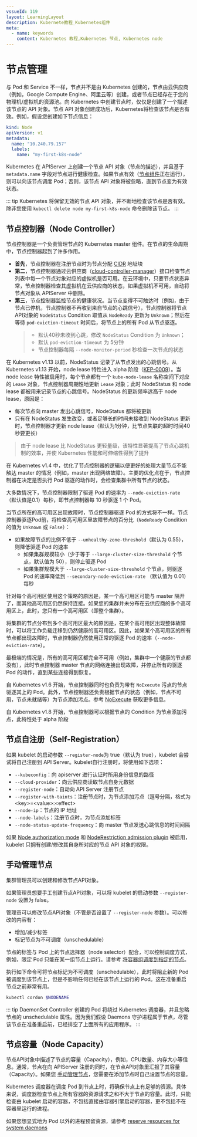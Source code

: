 ```yaml
---
vssueId: 119
layout: LearningLayout
description: Kubernete教程_Kubernetes组件
meta:
  - name: keywords
    content: Kubernetes 教程,Kubernetes 节点, Kubernetes node
---
```


# 节点管理

<AdSenseTitle/>

与 Pod 和 Service 不一样，节点并不是由 Kubernetes 创建的，节点由云供应商（例如，Google Compute Engine、阿里云等）创建，或者节点已经存在于您的物理机/虚拟机的资源池。向 Kubernetes 中创建节点时，仅仅是创建了一个描述该节点的 API 对象。节点 API 对象创建成功后，Kubernetes将检查该节点是否有效。例如，假设您创建如下节点信息：

``` yaml
kind: Node
apiVersion: v1
metadata:
  name: "10.240.79.157"
  labels:
    name: "my-first-k8s-node"
```

Kubernetes 在 APIServer 上创建一个节点 API 对象（节点的描述），并且基于 `metadata.name` 字段对节点进行健康检查。如果节点有效（[节点组件](/learning/k8s-bg/component.html#node-组件)正在运行），则可以向该节点调度 Pod；否则，该节点 API 对象将被忽略，直到节点变为有效状态。

::: tip
Kubernetes 将保留无效的节点 API 对象，并不断地检查该节点是否有效。除非您使用 `kubectl delete node my-first-k8s-node` 命令删除该节点。
:::

## 节点控制器（Node Controller）

节点控制器是一个负责管理节点的 Kubernetes master 组件。在节点的生命周期中，节点控制器起到了许多作用。

* **首先**，节点控制器在注册节点时为节点分配 [CIDR](/glossary/cidr.html) 地址块
* **第二**，节点控制器通过云供应商（[cloud-controller-manager](learning/k8s-bg/component.html#cloud-controller-manager)）接口检查节点列表中每一个节点对象对应的虚拟机是否可用。在云环境中，只要节点状态异常，节点控制器检查其虚拟机在云供应商的状态，如果虚拟机不可用，自动将节点对象从 APIServer 中删除。
* **第三**，节点控制器监控节点的健康状况。当节点变得不可触达时（例如，由于节点已停机，节点控制器不再收到来自节点的心跳信号），节点控制器将节点API对象的 `NodeStatus` Condition 取值从 `NodeReady` 更新为 `Unknown`；然后在等待 `pod-eviction-timeout` 时间后，将节点上的所有 Pod 从节点驱逐。
  > * 默认40秒未收到心跳，修改 `NodeStatus` Condition 为 `Unknown`；
  > * 默认 `pod-eviction-timeout` 为 5分钟
  > * 节点控制器每隔 `--node-monitor-period` 秒检查一次节点的状态

在 Kubernetes v1.13 以前，NodeStatus 记录了从节点发出的心跳信号。从 Kubernetes v1.13 开始，node lease 特性进入 alpha 阶段（[KEP-0009](https://github.com/kubernetes/enhancements/blob/master/keps/sig-node/0009-node-heartbeat.md)）。当 node lease 特性被启用时，每个节点都有一个 `kube-node-lease` 名称空间下对应的 `Lease` 对象，节点控制器周期性地更新 `Lease` 对象；此时 NodeStatus 和 node lease 都被用来记录节点的心跳信号。NodeStatus 的更新频率远高于 node lease，原因是：
* 每次节点向 master 发出心跳信号，NodeStatus 都将被更新
* 只有在 NodeStatus 发生改变，或者足够长的时间未接收到 NodeStatus 更新时，节点控制器才更新 node lease（默认为1分钟，比节点失联的超时时间40秒要更长）

> 由于 node lease 比 NodeStatus 更轻量级，该特性显著提高了节点心跳机制的效率，并使 Kubernetes 性能和可伸缩性得到了提升

在 Kubernetes v1.4 中，优化了节点控制器的逻辑以便更好的处理大量节点不能触达 master 的情况（例如，master 出现网络故障）。主要的优化点在于，节点控制器在决定是否执行 Pod 驱逐的动作时，会检查集群中所有节点的状态。

大多数情况下，节点控制器限制了驱逐 Pod 的速率为 `--node-eviction-rate` （默认值是0.1）每秒，即节点控制器每 10 秒驱逐 1 个 Pod。

当节点所在的高可用区出现故障时，节点控制器驱逐 Pod 的方式将不一样。节点控制器驱逐Pod前，将检查高可用区里故障节点的百分比（`NodeReady` Condition 的值为 `Unknown` 或 `False`）：
* 如果故障节点的比例不低于 `--unhealthy-zone-threshold`（默认为 0.55），则降低驱逐 Pod 的速率
  * 如果集群规模较小（少于等于 `--large-cluster-size-threshold` 个节点，默认值为 50），则停止驱逐 Pod
  * 如果集群规模大于 `--large-cluster-size-threshold` 个节点，则驱逐 Pod 的速率降低到 `--secondary-node-eviction-rate` （默认值为 0.01）每秒

针对每个高可用区使用这个策略的原因是，某一个高可用区可能与 master 隔开了，而其他高可用区仍然保持连接。如果您的集群并未分布在云供应商的多个高可用区上，此时，您只有一个高可用区（即整个集群）。

将集群的节点分布到多个高可用区最大的原因是，在某个高可用区出现整体故障时，可以将工作负载迁移到仍然健康的高可用区。因此，如果某个高可用区的所有节点都出现故障时，节点控制器仍然使用正常的驱逐 Pod 的速率（`--node-eviction-rate`）。

最极端的情况是，所有的高可用区都完全不可用（例如，集群中一个健康的节点都没有），此时节点控制器 master 节点的网络连接出现故障，并停止所有的驱逐 Pod 的动作，直到某些连接得到恢复。

自 Kubernetes v1.6 开始，节点控制器同时也负责为带有 `NoExecute` 污点的节点驱逐其上的 Pod。此外，节点控制器还负责根据节点的状态（例如，节点不可用，节点未就绪等）为节点添加污点。参考 [NoExecute](](/learning/k8s-intermediate/config/taints-toleration/#污点与容忍的匹配)) 获取更多信息。

自 Kubernetes v1.8 开始，节点控制器可以根据节点的 Condition 为节点添加污点，此特性处于 alpha 阶段

## 节点自注册（Self-Registration）

如果 kubelet 的启动参数 `--register-node`为 true（默认为 true），kubelet 会尝试将自己注册到 API Server。kubelet自行注册时，将使用如下选项：
* `--kubeconfig`：向 apiserver 进行认证时所用身份信息的路径
* `--cloud-provider`：向云供应商读取节点自身元数据
* `--register-node`：自动向 API Server 注册节点
* `--register-with-taints`：注册节点时，为节点添加污点（逗号分隔，格式为 \<key\>=\<value\>:\<effect\>
* `--node-ip`：节点的 IP 地址
* `--node-labels`：注册节点时，为节点添加标签
* `--node-status-update-frequency`：向 master 节点发送心跳信息的时间间隔

如果 [Node authorization mode](https://kubernetes.io/docs/reference/access-authn-authz/node/) 和 [NodeRestriction admission plugin](https://kubernetes.io/docs/reference/access-authn-authz/admission-controllers/#noderestriction) 被启用，kubelet 只拥有创建/修改其自身所对应的节点 API 对象的权限。

## 手动管理节点

集群管理员可以创建和修改节点API对象。

如果管理员想要手工创建节点API对象，可以将 kubelet 的启动参数 `--register-node` 设置为 false。

管理员可以修改节点API对象（不管是否设置了 `--register-node` 参数）。可以修改的内容有：
* 增加/减少标签
* 标记节点为不可调度（unschedulable）

节点的标签与 Pod 上的节点选择器（node selector）配合，可以控制调度方式，例如，限定 Pod 只能在某一组节点上运行。请参考 [将容器组调度到指定的节点](/learning/k8s-intermediate/config/assign-pod-node.html)。

执行如下命令可将节点标记为不可调度（unschedulable），此时将阻止新的 Pod 被调度到该节点上，但是不影响任何已经在该节点上运行的 Pod。这在准备重启节点之前非常有用。
``` sh
kubectl cordon $NODENAME
```

::: tip
DaemonSet Controller 创建的 Pod 将绕过 Kubernetes 调度器，并且忽略节点的 unschedulable 属性。因为我们假设 Daemons 守护进程属于节点，尽管该节点在准备重启前，已经排空了上面所有的应用程序。
:::

## 节点容量（Node Capacity）

节点API对象中描述了节点的容量（Capacity），例如，CPU数量、内存大小等信息。通常，节点在向 APIServer 注册的同时，在节点API对象里汇报了其容量（Capacity）。如果您 [手动管理节点](#手动管理节点)，您需要在添加节点时自己设置节点的容量。

Kubernetes 调度器在调度 Pod 到节点上时，将确保节点上有足够的资源。具体来说，调度器检查节点上所有容器的资源请求之和不大于节点的容量。此时，只能检查由 kubelet 启动的容器，不包括直接由容器引擎启动的容器，更不包括不在容器里运行的进程。

如果您想显式地为 Pod 以外的进程预留资源，请参考 [reserve resources for system daemons](https://kubernetes.io/docs/tasks/administer-cluster/reserve-compute-resources/#system-reserved)

<!-- FIXME -->
